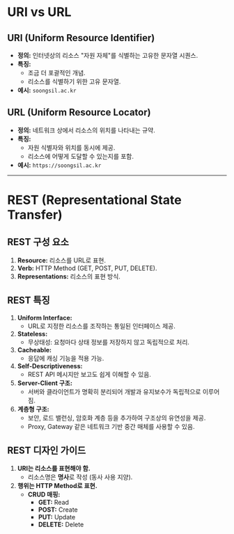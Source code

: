 # URI vs URL

## URI (Uniform Resource Identifier)

- **정의:** 인터넷상의 리소스 "자원 자체"를 식별하는 고유한 문자열 시퀀스.
- **특징:**
  - 조금 더 포괄적인 개념.
  - 리소스를 식별하기 위한 고유 문자열.
- **예시:** `soongsil.ac.kr`

## URL (Uniform Resource Locator)

- **정의:** 네트워크 상에서 리소스의 위치를 나타내는 규약.
- **특징:**
  - 자원 식별자와 위치를 동시에 제공.
  - 리소스에 어떻게 도달할 수 있는지를 포함.
- **예시:** `https://soongsil.ac.kr`

---

# REST (Representational State Transfer)

## REST 구성 요소

1. **Resource:** 리소스를 URL로 표현.
2. **Verb:** HTTP Method (GET, POST, PUT, DELETE).
3. **Representations:** 리소스의 표현 방식.

## REST 특징

1. **Uniform Interface:**
   - URL로 지정한 리소스를 조작하는 통일된 인터페이스 제공.
2. **Stateless:**
   - 무상태성: 요청마다 상태 정보를 저장하지 않고 독립적으로 처리.
3. **Cacheable:**
   - 응답에 캐싱 기능을 적용 가능.
4. **Self-Descriptiveness:**
   - REST API 메시지만 보고도 쉽게 이해할 수 있음.
5. **Server-Client 구조:**
   - 서버와 클라이언트가 명확히 분리되어 개발과 유지보수가 독립적으로 이루어짐.
6. **계층형 구조:**
   - 보안, 로드 밸런싱, 암호화 계층 등을 추가하여 구조상의 유연성을 제공.
   - Proxy, Gateway 같은 네트워크 기반 중간 매체를 사용할 수 있음.

## REST 디자인 가이드

1. **URI는 리소스를 표현해야 함.**
   - 리소스명은 **명사**로 작성 (동사 사용 지양).
2. **행위는 HTTP Method로 표현.**
   - **CRUD 매핑:**
     - **GET:** Read
     - **POST:** Create
     - **PUT:** Update
     - **DELETE:** Delete
